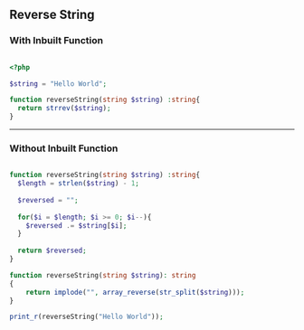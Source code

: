 ## Reverse String

### With Inbuilt Function

```php

<?php

$string = "Hello World";

function reverseString(string $string) :string{
  return strrev($string);
}

```

---

### Without Inbuilt Function

```php

function reverseString(string $string) :string{
  $length = strlen($string) - 1;
  
  $reversed = "";
  
  for($i = $length; $i >= 0; $i--){
    $reversed .= $string[$i];
  }
  
  return $reversed;
}

function reverseString(string $string): string
{
    return implode("", array_reverse(str_split($string)));
}

print_r(reverseString("Hello World"));

```



